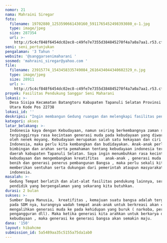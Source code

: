 ```yaml
---
nomor: 21
nama: Mahraini Siregar
foto:
  filename: 19702880_1253590661430160_5911765452498393080_o-1.jpg
  type: image/jpeg
  size: 287354
  url: >-
    http://5c4cf848f6454dc02ec8-c49fe7e7355d384845270f4a7a0a7aa1.r53.cf2.rackcdn.com/1e421281-a43e-4d81-ab37-1cf0f052c8aa/19702880_1253590661430160_5911765452498393080_o-1.jpg
seni: seni_pertunjukan
pengalaman: '3 Tahun '
website: '@sanggarsenimaharani '
sosmed: 'mahraini_siregar@yahoo.com '
file:
  filename: 23915774_1543458335749084_2616434044340602329_n.jpg
  type: image/jpeg
  size: 28911
  url: >-
    http://5c4cf848f6454dc02ec8-c49fe7e7355d384845270f4a7a0a7aa1.r53.cf2.rackcdn.com/b8dc1068-ae73-4a78-b0f4-94a3dc562194/23915774_1543458335749084_2616434044340602329_n.jpg
proyek: Fasilitas Pendukung Sanggar Seni Maharani
lokasi: >-
  Desa Sisipa Kecamatan Batangtoru Kabupaten Tapanuli Selatan Provinsi Sumatera
  Utara Kode Pos 22738
lokasi_id: ''
deskripsi: "Ingin membangun Gedung ruangan dan melengkapi fasilitas pendukung lainnya di Sanggar seni maharani , \r\nmenuangkan kreatifitas anak-anak.\r\n\r\n"
kategori: akses
latar_belakang: >-
  Indonesia kaya dengan Kebudayaan, namun seiring berkembangnya zaman semakin 
  terpinggirnya rasa kecintaan generasi muda pada kebudayaan yang diwariskan
  oleh nenek moyang. Kebudayaan merupakan salah satu kekayaan dan ciri khas
  Indonesia, maka perlu kita kembangkan dan budidayakan. Anak-anak perlu
  bimbingan dan arahan serta pemahaman tentang kebudayaan indonesia terutama di
  daerah kabupaten Tapanuli Selatan. Saya ingin menumbuhkan rasa kecintaan
  kebudayaan dan mengembangkan kreatifitas   anak-anak , generasi muda adalah
  benih dan generasi penerus pembangunan Bangsa , maka perlu sekali kita
  memberikan sentuhan serta dukungan dari pemerintah ataupun masyarakat
  indonesia.
masalah: >-
  Gedung Tempat berlatih dan alat-alat fasilitas pendukung lainnya, serta Tenaga
  pendidik yang berpengalaman yang sekarang kita butuhkan.
durasi: 2 bulan
sukses: >-
  Sumber Daya Manusia,  kreatifitas , kemajuan suatu bangsa adalah tergantung 
  pada SDM nya, kurangnya wadah tempat anak-anak untuk berkreasi akan cendrung
  mengalihkan generasi muda ke pada kehidupan yang buruk ( narkoba, perkelahian,
  pengangguran dll). Maka ketika generasi kita arahkan untuk berkarya dengan
  kebudayaan , maka generasi ke generasi bangsa akan semakin maju.
dana: '150'
layout: hibahcme
submission_id: 5a5489aa35c5155a75da1ab0
---
```

